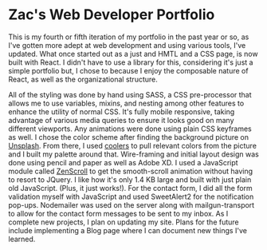 # Zac's Web Developer Portfolio

This is my fourth or fifth iteration of my portfolio in the past year or so, as I've gotten more adept at web development and using various tools, I've updated. What once started out as a just and HMTL and a CSS page, is now built with React. I didn't have to use a library for this, considering it's just a simple portfolio but, I chose to because I enjoy the composable nature of React, as well as the organizational structure. 

All of the styling was done by hand using SASS, a CSS pre-processor that allows me to use variables, mixins, and nesting among other features to enhance the utility of normal CSS. It's fully mobile responsive, taking advantage of various media queries to ensure it looks good on many different viewports. Any animations were done using plain CSS keyframes as well. I chose the color scheme after finding the background picture on [Unsplash](www.unsplash.com). From there, I used [coolers](coolors.co) to pull relevant colors from the picture and I built my palette around that. Wire-framing and initial layout design was done using pencil and paper as well as Adobe XD. I used a JavaScript module called [ZenScroll](https://github.com/zengabor/zenscroll) to get the smooth-scroll animation without having to resort to JQuery. I like how it's only 1.4 KB large and built with just plain old JavaScript. (Plus, it just works!). For the contact form, I did all the form validation myself with JavaScript and used SweetAlert2 for the notification pop-ups. Nodemailer was used on the server along with mailgun-transport to allow for the contact form messages to be sent to my inbox. As I complete new projects, I plan on updating my site. Plans for the future include implementing a Blog page where I can document new things I've learned.
